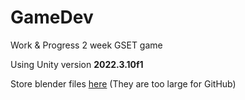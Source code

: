 # GameDev
Work &amp; Progress 2 week GSET game

Using Unity version **2022.3.10f1**

Store blender files [here](https://drive.google.com/drive/folders/16BvMYLtFodAxADsY7202vutXHrUVXZZ5?usp=sharing) (They are too large for GitHub)
